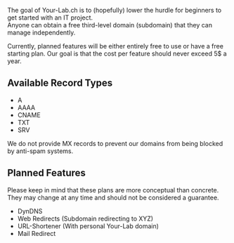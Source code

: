 The goal of Your-Lab.ch is to (hopefully) lower the hurdle for beginners to get started with an IT project.  
Anyone can obtain a free third-level domain (subdomain) that they can manage independently.  

Currently, planned features will be either entirely free to use or have a free starting plan.
Our goal is that the cost per feature should never exceed 5$ a year.

## Available Record Types
- A
- AAAA
- CNAME
- TXT
- SRV

We do not provide MX records to prevent our domains from being blocked by anti-spam systems.

## Planned Features
Please keep in mind that these plans are more conceptual than concrete.   
They may change at any time and should not be considered a guarantee.  
- DynDNS
- Web Redirects (Subdomain redirecting to XYZ)
- URL-Shortener (With personal Your-Lab domain)
- Mail Redirect
